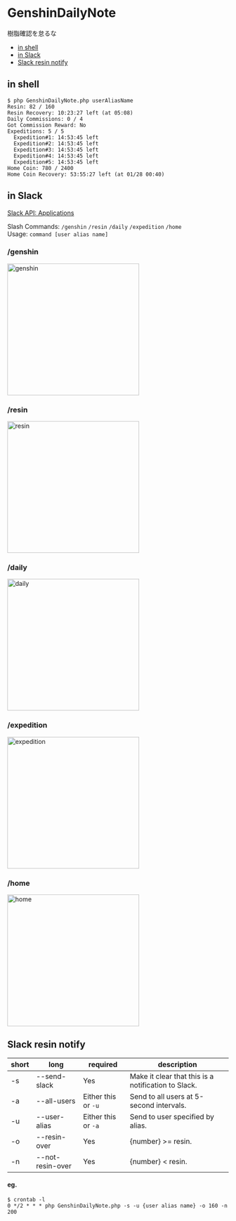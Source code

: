 # GenshinDailyNote
樹脂確認を怠るな

* [in shell](#in-shell)
* [in Slack](#in-slack)
* [Slack resin notify](#slack-resin-notify)

## in shell
```
$ php GenshinDailyNote.php userAliasName
Resin: 82 / 160
Resin Recovery: 10:23:27 left (at 05:08)
Daily Commissions: 0 / 4
Got Commission Reward: No
Expeditions: 5 / 5
  Expedition#1: 14:53:45 left
  Expedition#2: 14:53:45 left
  Expedition#3: 14:53:45 left
  Expedition#4: 14:53:45 left
  Expedition#5: 14:53:45 left
Home Coin: 780 / 2400
Home Coin Recovery: 53:55:27 left (at 01/28 00:40)
```

## in Slack
[Slack API: Applications](https://api.slack.com/apps)

Slash Commands: `/genshin` `/resin` `/daily` `/expedition` `/home`  
Usage: `command [user alias name]`

### /genshin
<img src="https://user-images.githubusercontent.com/8792860/150952692-e605aa38-7f88-456e-81e2-cbde6cccc820.png" alt="genshin" width="300px">

### /resin
<img src="https://user-images.githubusercontent.com/8792860/150952703-ceed75ff-5a04-4ab5-bd0e-32612b060810.png" alt="resin" width="300px">

### /daily
<img src="https://user-images.githubusercontent.com/8792860/150952705-13d1f7b4-6822-487b-a217-a19ec573d9c4.png" alt="daily" width="300px">

### /expedition
<img src="https://user-images.githubusercontent.com/8792860/150952707-d0e7ce91-6fa0-451f-9743-70692641efa0.png" alt="expedition" width="300px">

### /home
<img src="https://user-images.githubusercontent.com/8792860/150952709-9f268895-333b-4547-be3c-9491d5ef4428.png" alt="home" width="300px">

## Slack resin notify
short | long | required | description
--- | --- | --- | ---
-s | --send-slack | Yes | Make it clear that this is a notification to Slack.
-a | --all-users | Either this or `-u` | Send to all users at 5-second intervals.
-u | --user-alias | Either this or `-a` | Send to user specified by alias.
-o | --resin-over | Yes | {number} >= resin.
-n | --not-resin-over | Yes | {number} < resin.

#### eg.
```
$ crontab -l
0 */2 * * * php GenshinDailyNote.php -s -u {user alias name} -o 160 -n 200
```
